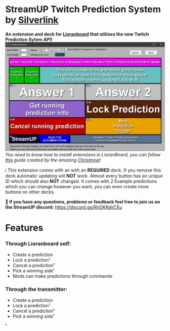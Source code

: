 # StreamUP Twitch Prediction System by [Silverlink](https://twitch.tv/silverlink)
**An extension and deck for [Lioranboard](https://obsproject.com/forum/resources/lioranboard-stream-deck-animator.862/) that utilizes the new Twitch Prediction Sytem API!**
![](https://raw.githubusercontent.com/XSilverlink/LB-ReadMe-Files/main/StreamUP%20Twitch%20Prediction%20System/images/LioranBoard_Receiver_GUmc3k2112.png)
*You need to know how to install extensions in LioranBoard, you can follow [this](https://christinna9031.github.io/LBDocumentation/setup.html#extensions) guide created by the amazing [Christinna](https://github.com/christinna9031)!*

ℹ This extension comes with an with an **REQUIRED** deck. If you remove this deck automatic updating will **NOT** work.  Almost every button has an unique ID which should also **NOT** changed. It comes with 2 Example predictions which you can change however you want, you can even create more buttons on other decks.

**💭 If you have any questions, problems or feedback feel free to join us on the StreamUP discord:**
https://discord.gg/RnDKRaVCEu

# Features  

### Through Lioranboard self:
 - Create a prediction 
 - Lock a prediction¹
 - Cancel a prediction¹
 - Pick a winning side¹
 - Mods can make predictions through commands
 ### Through the transmitter:
 - Create a prediction 
 - Lock a prediction¹
 - Cancel a prediction¹
 - Pick a winning side¹

¹ 

<!--stackedit_data:
eyJoaXN0b3J5IjpbMTA2NDE1ODcxMCwtOTkyODc0MzczLDQ0ND
g2NzQwNywtMTE1NTk0ODcyNywtMTA2Mzc2NzUwNiwtOTQ1MDAw
OTQ0XX0=
-->